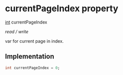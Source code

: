 


# currentPageIndex property







[int](https://api.flutter.dev/flutter/dart-core/int-class.html) currentPageIndex
  
_<span class="feature">read / write</span>_



<p>var for current page in index.</p>



## Implementation

```dart
int currentPageIndex = 0;
```








